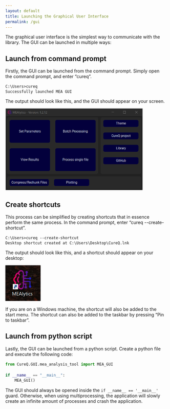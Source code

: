 ```yaml
---
layout: default
title: Launching the Graphical User Interface
permalink: /gui
---
```


The graphical user interface is the simplest way to communicate with the library. The GUI can be launched in multiple ways:

## Launch from command prompt
Firstly, the GUI can be launched from the command prompt. Simply open the command prompt, and enter “cureq”.

```console
C:\Users>cureq
Successfully launched MEA GUI
```

The output should look like this, and the GUI should appear on your screen.

<img src="./assets/images/mealytics_homescreen.png" width="429" height="254">

## Create shortcuts
This process can be simplified by creating shortcuts that in essence perform the same process. In the command prompt, enter “cureq --create-shortcut”.

```console
C:\Users>cureq --create-shortcut
Desktop shortcut created at C:\Users\Desktop\CureQ.lnk
```

The output should look like this, and a shortcut should appear on your desktop:
 
<img src="./assets/images/mealytics_on_desktop.png">

If you are on a Windows machine, the shortcut will also be added to the start menu.
The shortcut can also be added to the taskbar by pressing “Pin to taskbar”.

## Launch from python script
Lastly, the GUI can be launched from a python script. Create a python file and execute the following code:
```python 
from CureQ.GUI.mea_analysis_tool import MEA_GUI

if __name__ == "__main__":
    MEA_GUI()
```
The GUI should always be opened inside the ```if __name__ == '__main__'``` guard. Otherwise, when using multiprocessing, the application will slowly create an infinite amount of processes and crash the application.
